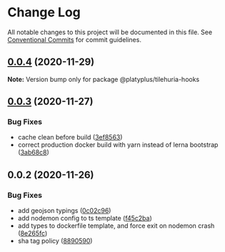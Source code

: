 # Change Log

All notable changes to this project will be documented in this file.
See [Conventional Commits](https://conventionalcommits.org) for commit guidelines.

## [0.0.4](https://github.com/platyplus/platyplus/compare/@platyplus/tilehuria-hooks@0.0.3...@platyplus/tilehuria-hooks@0.0.4) (2020-11-29)

**Note:** Version bump only for package @platyplus/tilehuria-hooks





## [0.0.3](https://github.com/platyplus/platyplus/compare/@platyplus/tilehuria-hooks@0.0.2...@platyplus/tilehuria-hooks@0.0.3) (2020-11-27)


### Bug Fixes

* cache clean before build ([3ef8563](https://github.com/platyplus/platyplus/commit/3ef85636f05a2d4270f4f1ef00a20f38720b4962))
* correct production docker build with yarn instead of lerna bootstrap ([3ab68c8](https://github.com/platyplus/platyplus/commit/3ab68c8d9f72196815d6028acff5a22a9e1e40f8))





## 0.0.2 (2020-11-26)


### Bug Fixes

* add geojson typings ([0c02c96](https://github.com/platyplus/platyplus/commit/0c02c965f02fa55b3689b30b2b8b975eaaf97ba5))
* add nodemon config to ts template ([f45c2ba](https://github.com/platyplus/platyplus/commit/f45c2bac873f5aad233e232acc65ecf2bfcc9c43))
* add types to dockerfile template, and force exit on nodemon crash ([8e265fc](https://github.com/platyplus/platyplus/commit/8e265fc01be81145841dcd0db15083a2e1c9ee24))
* sha tag policy ([8890590](https://github.com/platyplus/platyplus/commit/8890590bb1adc3fa2ea2a81e5daf90f76022ee34))

